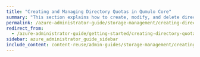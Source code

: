 ```yaml
---
title: "Creating and Managing Directory Quotas in Qumulo Core"
summary: "This section explains how to create, modify, and delete directory quotas by using the Qumulo Core Web UI and how to use the Cluster Alerts for Qumulo script to manage cluster quota notifications."
permalink: /azure-administrator-guide/storage-management/creating-directory-quotas.html
redirect_from:
  - /azure-administrator-guide/getting-started/creating-directory-quotas.html
sidebar: azure_administrator_guide_sidebar
include_content: content-reuse/admin-guides/storage-management/creating-directory-quotas.md
---
```


